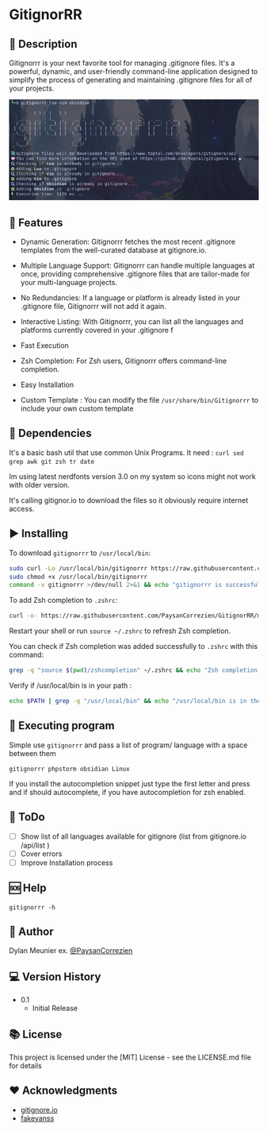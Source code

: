# GitignorRR

## 🔭 Description

Gitignorrr is your next favorite tool for managing .gitignore files. It's a powerful, dynamic, and user-friendly command-line application designed to simplify the process of generating and maintaining .gitignore files for all of your projects.

![example usage](exemple.png)

## 🌠 Features

- Dynamic Generation: Gitignorrr fetches the most recent .gitignore templates from the well-curated database at gitignore.io.
 
- Multiple Language Support: Gitignorrr can handle multiple languages at once, providing comprehensive .gitignore files that are tailor-made for your multi-language projects.
 
- No Redundancies: If a language or platform is already listed in your .gitignore file, Gitignorrr will not add it again. 
 
- Interactive Listing: With Gitignorrr, you can list all the languages and platforms currently covered in your .gitignore f
 
- Fast Execution
 
- Zsh Completion: For Zsh users, Gitignorrr offers command-line completion.
 
- Easy Installation

- Custom Template : You can modify the file `/usr/share/bin/Gitignorrr` to include your own custom template

## 🔲 Dependencies

It's a basic bash util that use common Unix Programs.
It need : `curl sed grep awk git zsh tr date`

Im using latest nerdfonts version 3.0 on my system so icons might not work with older version.

It's calling gitignor.io to download the files so it obviously require internet access.

## ▶️  Installing

To download `gitignorrr` to `/usr/local/bin`:

```bash
sudo curl -Lo /usr/local/bin/gitignorrr https://raw.githubusercontent.com/PaysanCorrezien/GitignorRR/main/gitignorrr
sudo chmod +x /usr/local/bin/gitignorrr
command -v gitignorrr >/dev/null 2>&1 && echo "gitignorrr is successfully installed " || echo "gitignorrr is not installed or not in the PATH"
```
To add Zsh completion to `.zshrc`:

```bash
curl -o- https://raw.githubusercontent.com/PaysanCorrezien/GitignorRR/main/zshcompletion >> ~/.zshrc
```

Restart your shell or run `source ~/.zshrc` to refresh Zsh completion.

You can check if Zsh completion was added successfully to `.zshrc` with this command:

```bash
grep -q "source $(pwd)/zshcompletion" ~/.zshrc && echo "Zsh completion for gitignorrr added successfully to .zshrc" || echo "Zsh completion for gitignorrr was not added to .zshrc"
```

Verify if /usr/local/bin is in your path :
```bash
echo $PATH | grep -q "/usr/local/bin" && echo "/usr/local/bin is in the PATH" || echo "/usr/local/bin is not in the PATH"

```

## 🚀 Executing program

Simple use `gitignorrr` and pass a list of program/ language with a space between them
```
gitignorrr phpstorm obsidian Linux
```
If you install the autocompletion snippet just type the first letter and press <Tab> and if should autocomplete, if you have autocompletion for zsh enabled.

## 📆 ToDo

- [ ] Show list of all languages available for gitignore (list from gitignore.io /api/list )
- [ ] Cover errors
- [ ] Improve Installation process

## 🆘 Help

```
gitignorrr -h
```

## 🤺 Author

Dylan Meunier
ex. [@PaysanCorrezien](https://github.com/PaysanCorrezien)

## 💻 Version History

* 0.1
    * Initial Release

## 📚 License

This project is licensed under the [MIT] License - see the LICENSE.md file for details

## ♥️ Acknowledgments

* [gitignore.io](https://github.com/toptal/gitignore.io)
* [fakeyanss](https://github.com/toptal/gitignore.io/issues/586)

